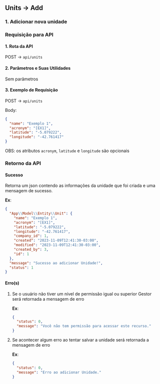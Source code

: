 ## Units -> Add

### 1. Adicionar nova unidade

### Requisição para API

#### 1. Rota da API

POST -> `api/units`

#### 2. Parâmetros e Suas Utilidades

Sem parâmetros

#### 3. Exemplo de Requisição

POST -> `api/units`

Body:

```json
{
  "name": "Exemplo 1",
  "acronym": "[EX1]",
  "latitude": "-5.079222",
  "longitude": "-42.761417"
}
```

OBS: os atributos `acronym`, `latitude` e `longitude` são opcionais

### Retorno da API

#### Sucesso

Retorna um json contendo as informações da unidade que foi criada e uma mensagem de sucesso.

**Ex**:

```json
{
  "App\\Model\\Entity\\Unit": {
    "name": "Exemplo 1",
    "acronym": "[EX1]",
    "latitude": "-5.079222",
    "longitude": "-42.761417",
    "company_id": 1,
    "created": "2023-11-09T12:41:30-03:00",
    "modified": "2023-11-09T12:41:30-03:00",
    "created_by": 3,
    "id": 1
  },
  "message": "Sucesso ao adicionar Unidade!",
  "status": 1
}
```

#### Erro(s)

1.  Se o usuário não tiver um nível de permissão igual ou superior Gestor será retornada a mensagem de erro

    **Ex**:

    ```json
    {
      "status": 0,
      "message": "Você não tem permissão para acessar este recurso."
    }
    ```

2.  Se acontecer algum erro ao tentar salvar a unidade será retornada a mensagem de erro

    **Ex**:

    ```json
    {
      "status": 0,
      "message": "Erro ao adicionar Unidade."
    }
    ```
